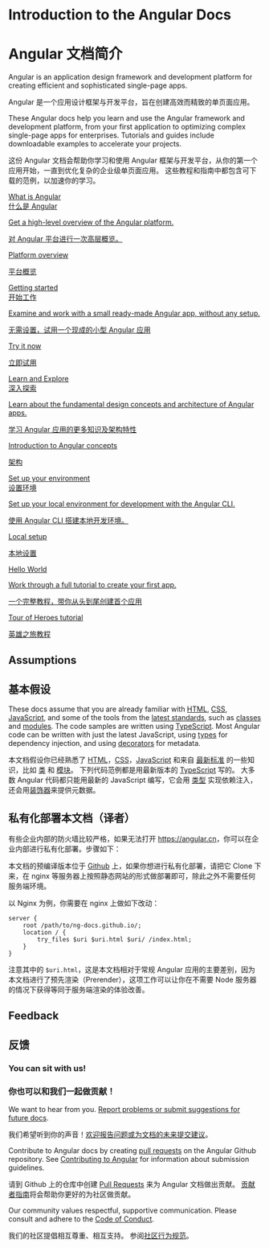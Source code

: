 <h1 class="no-toc">Introduction to the Angular Docs</h1>

<h1 class="no-toc">Angular 文档简介</h1>

Angular is an application design framework and development platform for creating efficient and sophisticated single-page apps.

Angular 是一个应用设计框架与开发平台，旨在创建高效而精致的单页面应用。

These Angular docs help you learn and use the Angular framework and development platform, from your first application to optimizing complex single-page apps for enterprises.
Tutorials and guides include downloadable examples to accelerate your projects.

这份 Angular 文档会帮助你学习和使用 Angular 框架与开发平台，从你的第一个应用开始，一直到优化复杂的企业级单页面应用。
这些教程和指南中都包含可下载的范例，以加速你的学习。

<div class="card-container">
  <a href="guide/what-is-angular" class="docs-card" title="Angular Platform Overview">
    <section>What is Angular</section>
    <section>什么是 Angular</section>
    <p>Get a high-level overview of the Angular platform.</p>
    <p>对 Angular 平台进行一次高层概览。</p>
    <p class="card-footer">Platform overview</p>
    <p class="card-footer">平台概览</p>
  </a>
  <a href="start" class="docs-card" title="Getting started">
    <section>Getting started</section>
    <section>开始工作</section>
    <p>Examine and work with a small ready-made Angular app, without any setup.</p>
    <p>无需设置，试用一个现成的小型 Angular 应用</p>
    <p class="card-footer">Try it now</p>
    <p class="card-footer">立即试用</p>
  </a>
  <a href="guide/architecture" class="docs-card" title="Angular Concepts">
    <section>Learn and Explore</section>
    <section>深入探索</section>
    <p>Learn about the fundamental design concepts and architecture of Angular apps.</p>
      <p>学习 Angular 应用的更多知识及架构特性</p>
    <p class="card-footer">Introduction to Angular concepts</p>
      <p class="card-footer">架构</p>
  </a>
  <a href="guide/setup-local" class="docs-card" title="Angular Local Environment Setup">
    <section>Set up your environment</section>
    <section>设置环境</section>
    <p>Set up your local environment for development with the Angular CLI.</p>
    <p>使用 Angular CLI 搭建本地开发环境。</p>
    <p class="card-footer">Local setup</p>
    <p class="card-footer">本地设置</p>
  </a>
  <a href="tutorial" class="docs-card" title="Work through a full tutorial">
    <section>Hello World</section>
    <p>Work through a full tutorial to create your first app.</p>
    <p>一个完整教程，带你从头到尾创建首个应用</p>
    <p class="card-footer">Tour of Heroes tutorial</p>
    <p class="card-footer">英雄之旅教程</p>
  </a>
</div>

## Assumptions

## 基本假设

These docs assume that you are already familiar with [HTML](https://developer.mozilla.org/docs/Learn/HTML/Introduction_to_HTML "Learn HTML"), [CSS](https://developer.mozilla.org/docs/Learn/CSS/First_steps "Learn CSS"), [JavaScript](https://developer.mozilla.org/docs/Web/JavaScript/A_re-introduction_to_JavaScript "Learn JavaScript"),
and some of the tools from the [latest standards](https://developer.mozilla.org/docs/Web/JavaScript/Language_Resources "Latest JavaScript standards"), such as [classes](https://developer.mozilla.org/docs/Web/JavaScript/Reference/Classes "ES2015 Classes") and [modules](https://developer.mozilla.org/docs/Web/JavaScript/Reference/Statements/import "ES2015 Modules").
The code samples are written using [TypeScript](https://www.typescriptlang.org/ "TypeScript").
Most Angular code can be written with just the latest JavaScript, using [types](https://www.typescriptlang.org/docs/handbook/classes.html "TypeScript Types") for dependency injection, and using [decorators](https://www.typescriptlang.org/docs/handbook/decorators.html "Decorators") for metadata.

本文档假设你已经熟悉了 [HTML](https://developer.mozilla.org/docs/Learn/HTML/Introduction_to_HTML "Learn HTML")，[CSS](https://developer.mozilla.org/docs/Learn/CSS/First_steps "Learn CSS")，[JavaScript](https://developer.mozilla.org/docs/Web/JavaScript/A_re-introduction_to_JavaScript "Learn JavaScript") 和来自 [最新标准](https://developer.mozilla.org/docs/Web/JavaScript/Language_Resources "Latest JavaScript standards") 的一些知识，比如  [类](https://developer.mozilla.org/docs/Web/JavaScript/Reference/Classes "ES2015 Classes") 和 [模块](https://developer.mozilla.org/docs/Web/JavaScript/Reference/Statements/import "ES2015 Modules")。
下列代码范例都是用最新版本的 [TypeScript](https://www.typescriptlang.org/ "TypeScript") 写的。
大多数 Angular 代码都只能用最新的 JavaScript 编写，它会用 [类型](https://www.typescriptlang.org/docs/handbook/classes.html "TypeScript Types") 实现依赖注入，还会用[装饰器](https://www.typescriptlang.org/docs/handbook/decorators.html "Decorators")来提供元数据。

## 私有化部署本文档（译者）

有些企业内部的防火墙比较严格，如果无法打开 <https://angular.cn>，你可以在企业内部进行私有化部署。步骤如下：

本文档的预编译版本位于 [Github](https://github.com/ng-docs/latest.angular.live) 上，如果你想进行私有化部署，请把它 Clone 下来，在 nginx 等服务器上按照静态网站的形式做部署即可，除此之外不需要任何服务端环境。

以 Nginx 为例，你需要在 nginx 上做如下改动：

```
server {
    root /path/to/ng-docs.github.io/;
    location / {
        try_files $uri $uri.html $uri/ /index.html;
    }
}
```

注意其中的 `$uri.html`，这是本文档相对于常规 Angular 应用的主要差别，因为本文档进行了预先渲染（Prerender），这项工作可以让你在不需要 Node 服务器的情况下获得等同于服务端渲染的体验改善。

## Feedback

## 反馈

<h3>You can sit with us!</h3>

<h3>你也可以和我们一起做贡献！</h4>

We want to hear from you. [Report problems or submit suggestions for future docs](https://github.com/angular/angular/issues/new/choose "Angular GitHub repository new issue form").

我们希望听到你的声音！[欢迎报告问题或为文档的未来提交建议](https://github.com/angular/angular/issues/new/choose "Angular GitHub repository new issue form")。

Contribute to Angular docs by creating
[pull requests](https://github.com/angular/angular/pulls "Angular Github pull requests")
on the Angular Github repository.
See [Contributing to Angular](https://github.com/angular/angular/blob/main/CONTRIBUTING.md "Contributing guide")
for information about submission guidelines.

请到 Github 上的仓库中创建 [Pull Requests](https://github.com/angular/angular/pulls "Angular Github pull requests") 来为 Angular 文档做出贡献。
[贡献者指南](https://github.com/angular/angular/blob/main/CONTRIBUTING.md "贡献者指南")将会帮助你更好的为社区做贡献。

Our community values respectful, supportive communication.
Please consult and adhere to the [Code of Conduct](https://github.com/angular/code-of-conduct/blob/master/CODE_OF_CONDUCT.md "Contributor code of conduct").

我们的社区提倡相互尊重、相互支持。
参阅[社区行为规范](https://github.com/angular/code-of-conduct/blob/master/CODE_OF_CONDUCT.md "contributor code of conduct")。
